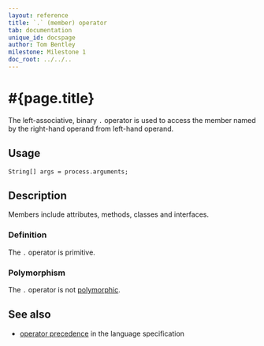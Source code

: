 ```yaml
---
layout: reference
title: `.` (member) operator
tab: documentation
unique_id: docspage
author: Tom Bentley
milestone: Milestone 1
doc_root: ../../..
---
```


# #{page.title}

The left-associative, binary `.` operator is used to  access the member 
named by the right-hand operand from left-hand operand.

## Usage 

    String[] args = process.arguments;

## Description

Members include attributes, methods, classes and interfaces.

### Definition

The `.` operator is primitive.

### Polymorphism

The `.` operator is not [polymorphic](#{page.doc_root}/tour/language-module/#operator_polymorphism). 

## See also

* [operator precedence](#{page.doc_root}/#{site.urls.spec_relative}#operatorprecedence) in the 
  language specification
